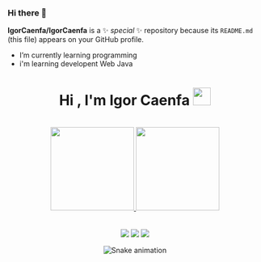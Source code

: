 ### Hi there 👋


**IgorCaenfa/IgorCaenfa** is a ✨ _special_ ✨ repository because its `README.md` (this file) appears on your GitHub profile.


- I’m currently learning programming
- i'm learning developent Web Java 




<h1 align="center">Hi , I'm Igor Caenfa <img src="https://media.giphy.com/media/hvRJCLFzcasrR4ia7z/giphy.gif" width="35"></h1>



 <br>
<div align="center">
<a href="https://github.com/IgorCaenfa">
<img height="165em" src="https://github-readme-stats.vercel.app/api?username=IgorCaenfa&show_icons=true&theme=default&include_all_commits=true&count_private=true"/>
<img height="165em" src="https://github-readme-stats.vercel.app/api/top-langs/?username=IgorCaenfa&layout=compact&langs_count=7&theme=default"/>
</div>
<br>
<br>
<div align="center">
<a href="https://www.linkedin.com/in/igor-caenfa-994b7a221/" target="_blank"><img src="https://img.shields.io/badge/-LinkedIn-%230077B5?style=for-the-badge&logo=linkedin&logoColor=white" target="_blank"></a>  
<a href="" target="_blank"><img src="https://img.shields.io/badge/-Instagram-%23E4405F?style=for-the-badge&logo=instagram&logoColor=white" target="_blank"></a>
 <a href = "igorcaenfa@gmail.com"><img src="https://img.shields.io/badge/Gmail-D14836?style=for-the-badge&logo=gmail&logoColor=white" target="_blank"></a>
    <div/>
 
 ![Snake animation](https://github.com/seu-usuário-aqui/seu-usuário-aqui/blob/output/github-contribution-grid-snake.svg)
 
<br>
<br> 
                        
